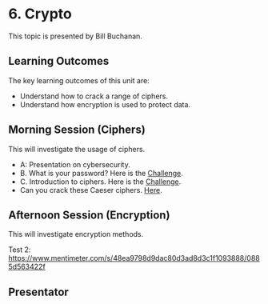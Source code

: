 # 6. Crypto
This topic is presented by Bill Buchanan.

## Learning Outcomes
The key learning outcomes of this unit are:

* Understand how to crack a range of ciphers.
* Understand how encryption is used to protect data.

## Morning Session (Ciphers)
This will investigate the usage of ciphers.

<ul>
  <li>A: Presentation on cybersecurity.</li>

<li>B. What is your password? Here is the <a href="https://www.mentimeter.com/s/133d5852a99a6b621cc1a9a176319abf/4d8cfc29b196" target="_blank">Challenge</a>.</li>

<li>C. Introduction to ciphers. Here is the <a href="https://asecuritysite.com/challenges" target="_blank">Challenge</a>.</li>
<li>Can you crack these Caeser ciphers. <a href="http://asecuritysite.com/tests/tests?sortBy=caesar" target="_blank">Here</a>.</li>
</ul>



## Afternoon Session (Encryption)
This will investigate encryption methods.

Test 2: https://www.mentimeter.com/s/48ea9798d9dac80d3ad8d3c1f1093888/0885d563422f

## Presentator


